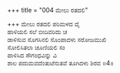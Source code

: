 +++
title = "004 ಮೇಲು ರತದಲಿ"

+++
ಮೇಲು ರತದಲಿ ಪರಿಮಳದ ವೈ  
ಹಾಳಿಯಲಿ ಸಲೆ ಬೀದಿವರಿದು ಚ  
ಡಾಳಿಸುವ ಸೊಗಸಿನಲಿ ಸೊಂಪಾದಳು ಸರೋಜಮುಖಿ   
ಸೋಲಿಸಿತಲಾ ಚೂಣಿಯಲಿ ಸಂ  
ಪಾಳಿಸಿದ ಸೌಗಂಧವಿನ್ನು ವಿ  
ಶಾಲ ಪದುಮವದೆಂತುಟೆನುತವೆ ತೂಗಿದಳು ಶಿರವ     ॥4॥